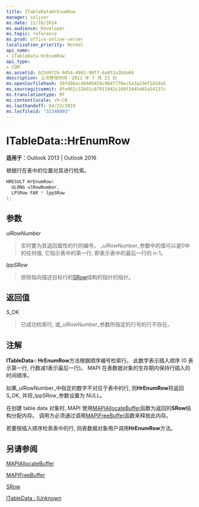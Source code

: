 ```yaml
---
title: ITableDataHrEnumRow
manager: soliver
ms.date: 11/16/2014
ms.audience: Developer
ms.topic: reference
ms.prod: office-online-server
localization_priority: Normal
api_name:
- ITableData.HrEnumRow
api_type:
- COM
ms.assetid: b25d9f2b-9454-4983-98f7-6a051a3b8a04
description: 上次修改时间：2011 年 7 月 23 日
ms.openlocfilehash: 50fd96acd0989459c9887770ec5a3a236f182da5
ms.sourcegitcommit: 8fe462c32b91c87911942c188f3445e85a54137c
ms.translationtype: MT
ms.contentlocale: zh-CN
ms.lasthandoff: 04/23/2019
ms.locfileid: "32348893"
---
```

# <a name="itabledatahrenumrow"></a>ITableData::HrEnumRow

  
  
**适用于**：Outlook 2013 | Outlook 2016 
  
根据行在表中的位置对其进行检索。 
  
```cpp
HRESULT HrEnumRow(
  ULONG ulRowNumber,
  LPSRow FAR * lppSRow
);
```

## <a name="parameters"></a>参数

 _ulRowNumber_
  
> 实时要为其返回属性的行的编号。 _ulRowNumber_参数中的值可以是0中的任何值, 它指示表中的第一行, 即表示表中的最后一行的 n-1。 
    
 _lppSRow_
  
> 排除指向描述目标行的[SRow](srow.md)结构的指针的指针。 
    
## <a name="return-value"></a>返回值

S_OK 
  
> 已成功检索行, 或_ulRowNumber_参数所指定的行号的行不存在。 
    
## <a name="remarks"></a>注解

**ITableData:: HrEnumRow**方法根据顺序编号检索行。 此数字表示插入顺序 (0 表示第一行, 行数减1表示最后一行)。 MAPI 在表数据对象的生存期内保持行插入的时间顺序。 
  
如果_ulRowNumber_中指定的数字不对应于表中的行, 则**HrEnumRow**将返回 S_OK, 并将_lppSRow_参数设置为 NULL。 
  
在创建 table data 对象时, MAPI 使用[MAPIAllocateBuffer](mapiallocatebuffer.md)函数为返回的**SRow**结构分配内存。 调用方必须通过调用[MAPIFreeBuffer](mapifreebuffer.md)函数来释放此内存。 
  
若要按插入顺序检索表中的行, 则表数据对象用户调用**HrEnumRow**方法。 
  
## <a name="see-also"></a>另请参阅



[MAPIAllocateBuffer](mapiallocatebuffer.md)
  
[MAPIFreeBuffer](mapifreebuffer.md)
  
[SRow](srow.md)
  
[ITableData : IUnknown](itabledataiunknown.md)

